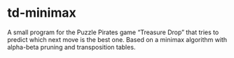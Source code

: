 td-minimax
==========

A small program for the Puzzle Pirates game “Treasure Drop” that tries to predict which next move is the best one. Based on a minimax algorithm with alpha-beta pruning and transposition tables.
